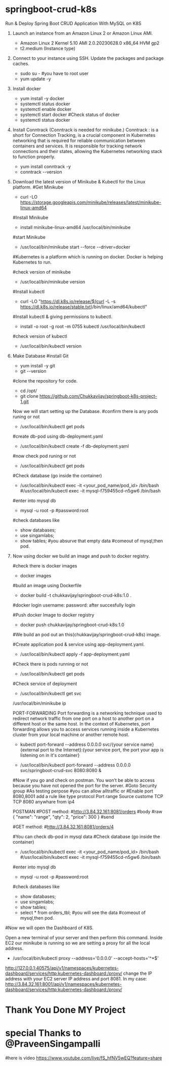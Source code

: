 # springboot-crud-k8s
Run &amp; Deploy Spring Boot CRUD Application With MySQL on K8S

1. Launch an instance from an Amazon Linux 2 or Amazon Linux AMI.
    - Amazon Linux 2 Kernel 5.10 AMI 2.0.20230628.0 x86_64 HVM gp2
    - t2.medium (Instance type)

2. Connect to your instance using SSH. 
   Update the packages and package caches.
   - sudo su - #you have to root user  
   - yum update -y

3. Install docker 
   - yum install -y docker 
   - systemctl status docker
   - systemctl enable docker
   - systemctl start docker
   #Check status of docker 
   - systemctl status docker

4. Install Conntrack (Conntrack is needed for minikube.)
   Conntrack : is a short for Connection Tracking, is a crucial component in Kubernetes networking that is required for reliable communication between containers and services. It is responsible for tracking network connections and their states, allowing the Kubernetes networking stack to function properly.

   - yum install conntrack -y 
   - conntrack --version

5. Download the latest version of Minikube & Kubectl for the Linux platform.
   #Get Minikube
   - curl -LO https://storage.googleapis.com/minikube/releases/latest/minikube-linux-amd64

   #Install Minikube
   - install minikube-linux-amd64 /usr/local/bin/minikube

   #start Minikube 
   - /usr/local/bin/minikube start --force --driver=docker

   #Kubernetes is a platform which is running on docker. Docker is helping Kubernetes to run.

   #check version of minikube
   - /usr/local/bin/minikube version

   #Install kubectl
   - curl -LO "https://dl.k8s.io/release/$(curl -L -s https://dl.k8s.io/release/stable.txt)/bin/linux/amd64/kubectl"
   
   #Install kubectl & giving permissions to kubectl.
   - install -o root -g root -m 0755 kubectl /usr/local/bin/kubectl

   #check version of kubectl
   - /usr/local/bin/kubectl version

6. Make Database
   #install Git 
   - yum install -y git
   - git --version

   #clone the repository for code. 
   - cd /opt/
   - git clone https://github.com/Chukkavijay/springboot-k8s-project-1.git
   
   Now we will start setting up the Database.
   #confirm there is any pods runing or not 
   - /usr/local/bin/kubectl get pods

   #create db-pod using db-deployment.yaml 
   - /usr/local/bin/kubectl create -f db-deployment.yaml

   #now check pod runing or not 
   - /usr/local/bin/kubectl get pods

   #Check database (go inside the container)
   - /usr/local/bin/kubectl exec -it <your_pod_name/pod_id> /bin/bash
   #/usr/local/bin/kubectl exec -it mysql-f759455cd-n5gw6 /bin/bash

   #enter into mysql db
   - mysql -u root -p
   #password:root

   #check databases like 
   - show databases;
   - use singamlabs;
   - show tables;
   #you absurve that empty data
   #comeout of mysql,then pod.

7. Now using docker we build an image and push to docker registry.

   #check there is docker images 
   - docker images

   #build an image using Dockerfile
   - docker build -t chukkavijay/springboot-crud-k8s:1.0 .

   #docker login
    username:
    password:
    after succesfully login 
   
   #Push docker Image to docker registry
   - docker push chukkavijay/springboot-crud-k8s:1.0

   #We build an pod out an this(chukkavijay/springboot-crud-k8s) image.

   #Create application pod & service using app-deployment.yaml.
   - /usr/local/bin/kubectl apply -f app-deployment.yaml

   #Check there is pods running or not 
   - /usr/local/bin/kubectl get pods
   
   #Check service of deployment
   - /usr/local/bin/kubectl get svc

   /usr/local/bin/minikube ip

   PORT-FORWARDING
   Port forwarding is a networking technique used to redirect network traffic from one port on a host to another port on a different host or the same host. In the context of Kubernetes, port forwarding allows you to access services running inside a Kubernetes cluster from your local machine or another remote host.

   - kubectl port-forward --address 0.0.0.0 svc/{your service name} {external port to the Internet}:{your service port, the port your app is listening on in it's container}

   - /usr/local/bin/kubectl port-forward --address 0.0.0.0 svc/springboot-crud-svc 8080:8080 &

   #Now if you go and check on postman. You won’t be able to access because you have not opened the port for the server.
   #Goto Security group
   #As testing perpose
   #you can allow alltraffic or 
   #Enable port 8080,8001 add a rule like 
   type         protocol   Port range   Source 
   custome TCP    TCP        8080       anywhare from ip4

   POSTMAN
   #POST method: 
   #http://3.84.32.161:8081/orders
   #body
    #raw
      {
    "name": "range",
    "qty": 2,
    "price": 300
      }
    #send

   #GET method:
   #http://3.84.32.161:8081/orders/4

   #You can check db-pod in mysql data
   #Check database (go inside the container)
   - /usr/local/bin/kubectl exec -it <your_pod_name/pod_id> /bin/bash
   #/usr/local/bin/kubectl exec -it mysql-f759455cd-n5gw6 /bin/bash

   #enter into mysql db
   - mysql -u root -p
   #password:root

   #check databases like 
   - show databases;
   - use singamlabs;
   - show tables;
   - select * from orders_tbl;
   #you will see the data 
   #comeout of mysql,then pod.

  #Now we will open the Dashboard of K8S.
 
  Open a new terminal of your server and then perform this command.
  Inside EC2 our minikube is running so we are setting a proxy for all the local address.

  - /usr/local/bin/kubectl proxy --address='0.0.0.0' --accept-hosts='^*$'

   http://127.0.0.1:40575/api/v1/namespaces/kubernetes-dashboard/services/http:kubernetes-dashboard:/proxy/
   change the IP address with your EC2 server IP address and port 8081.
   In my case:
   http://3.84.32.161:8001/api/v1/namespaces/kubernetes-dashboard/services/http:kubernetes-dashboard:/proxy/    

  # Thank You Done MY Project 
  # special Thanks to @PraveenSingampalli
  #here is video https://www.youtube.com/live/fS_hfNV5wEQ?feature=share

   



   